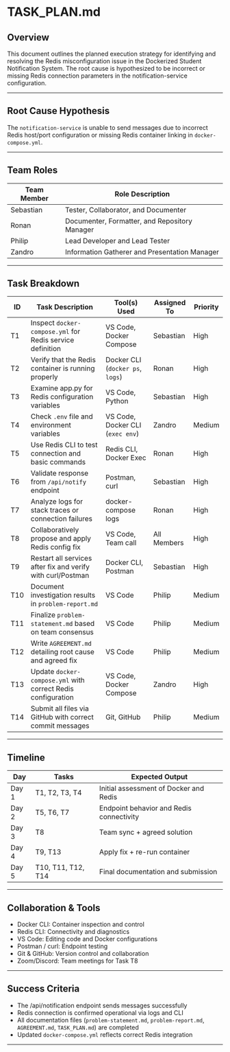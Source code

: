 # TASK_PLAN.md

## Overview

This document outlines the planned execution strategy for identifying and resolving the Redis misconfiguration issue in the Dockerized Student Notification System. The root cause is hypothesized to be incorrect or missing Redis connection parameters in the notification-service configuration.

---

## Root Cause Hypothesis

The `notification-service` is unable to send messages due to incorrect Redis host/port configuration or missing Redis container linking in `docker-compose.yml`.

---

## Team Roles

| Team Member | Role Description                                                                 |
|-------------|-----------------------------------------------------------------------------------|
| Sebastian   | Tester, Collaborator, and Documenter          |
| Ronan       | Documenter, Formatter, and Repository Manager |
| Philip      | Lead Developer and Lead Tester                |
| Zandro      | Information Gatherer and Presentation Manager |

---

## Task Breakdown

| ID  | Task Description                                                  | Tool(s) Used                           | Assigned To | Priority |
|-----|-------------------------------------------------------------------|----------------------------------------|-------------|----------|
| T1  | Inspect `docker-compose.yml` for Redis service definition         | VS Code, Docker Compose                | Sebastian   | High     |     
| T2  | Verify that the Redis container is running properly               | Docker CLI (`docker ps`, `logs`)       | Ronan       | High     |     
| T3  | Examine app.py for Redis configuration variables                  | VS Code, Python                        | Sebastian   | High     |     
| T4  | Check `.env` file and environment variables                       | VS Code, Docker CLI (`exec env`)       | Zandro      | Medium   |     
| T5  | Use Redis CLI to test connection and basic commands               | Redis CLI, Docker Exec                 | Ronan       | High     |     
| T6  | Validate response from `/api/notify` endpoint                     | Postman, curl                          | Sebastian   | High     | 
| T7  | Analyze logs for stack traces or connection failures              | docker-compose logs                    | Ronan       | High     |     
| T8  | Collaboratively propose and apply Redis config fix                | VS Code, Team call                     | All Members | High     |     
| T9  | Restart all services after fix and verify with curl/Postman       | Docker CLI, Postman                    | Sebastian   | High     |     
| T10 | Document investigation results in `problem-report.md`             | VS Code                                | Philip      | Medium   |
| T11 | Finalize `problem-statement.md` based on team consensus           | VS Code                                | Philip      | Medium   |     
| T12 | Write `AGREEMENT.md` detailing root cause and agreed fix          | VS Code                                | Philip      | Medium   |     
| T13 | Update `docker-compose.yml` with correct Redis configuration      | VS Code, Docker Compose                | Zandro      | High     |     
| T14 | Submit all files via GitHub with correct commit messages          | Git, GitHub                            | Philip      | Medium   |     

---

## Timeline

| Day   | Tasks                                                                                      | Expected Output                         |
|--------|--------------------------------------------------------------------------------------------|------------------------------------------|
| Day 1 | T1, T2, T3, T4                                                                              | Initial assessment of Docker and Redis   |
| Day 2 | T5, T6, T7                                                                                  | Endpoint behavior and Redis connectivity |
| Day 3 | T8                                                                                          | Team sync + agreed solution              |
| Day 4 | T9, T13                                                                                     | Apply fix + re-run container             |
| Day 5 | T10, T11, T12, T14                                                                          | Final documentation and submission       |

---

## Collaboration & Tools

- Docker CLI: Container inspection and control
- Redis CLI: Connectivity and diagnostics
- VS Code: Editing code and Docker configurations
- Postman / curl: Endpoint testing
- Git & GitHub: Version control and collaboration
- Zoom/Discord: Team meetings for Task T8

---

## Success Criteria

- The /api/notification endpoint sends messages successfully
- Redis connection is confirmed operational via logs and CLI
- All documentation files (`problem-statement.md`, `problem-report.md`, `AGREEMENT.md`, `TASK_PLAN.md`) are completed
- Updated `docker-compose.yml` reflects correct Redis integration

---

